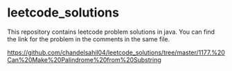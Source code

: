 # leetcode_solutions
This repository contains leetcode problem solutions in java.
You can find the link for the problem in the comments in the same file. 

https://github.com/chandelsahil04/leetcode_solutions/tree/master/1177.%20Can%20Make%20Palindrome%20from%20Substring
